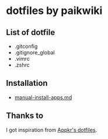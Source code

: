 # dotfiles by paikwiki

## List of dotfile

- .gitconfig
- .gitignore_global
- .vimrc
- .zshrc

## Installation

- [manual-install-apps.md](./manual-install-applications.md)

## Thanks to

I got inspiration from [Appkr's dotfiles](https://github.com/appkr/dotfiles).
